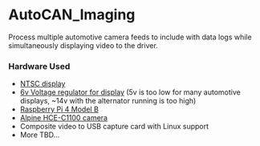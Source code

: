 # AutoCAN_Imaging

Process multiple automotive camera feeds to include with data logs while simultaneously displaying video to the driver.

### Hardware Used
* [NTSC display](https://www.adafruit.com/product/911)
* [6v Voltage regulator for display](https://www.amazon.com/Converter-DROK-Regulator-Waterproof-Efficiency/dp/B00CGQRIFG/) (5v is too low for many automotive displays, ~14v with the alternator running is too high)
* [Raspberry Pi 4 Model B](https://www.raspberrypi.org/products/raspberry-pi-4-model-b/)
* [Alpine HCE-C1100 camera](https://www.crutchfield.com/p_500HCEC110/Alpine-HCE-C1100.html)
* Composite video to USB capture card with Linux support
* More TBD...
